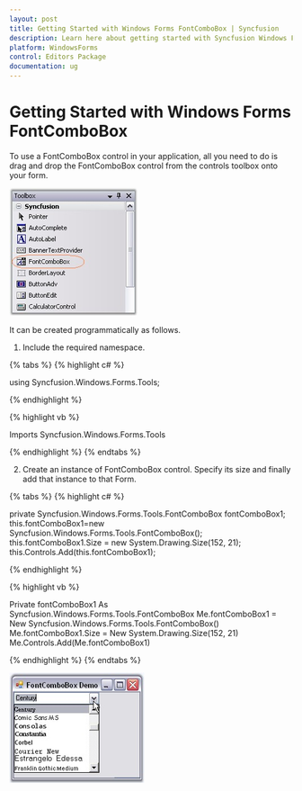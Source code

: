 ```yaml
---
layout: post
title: Getting Started with Windows Forms FontComboBox | Syncfusion
description: Learn here about getting started with Syncfusion Windows Forms FontComboBox control and more details.
platform: WindowsForms
control: Editors Package
documentation: ug
---
```


# Getting Started with Windows Forms FontComboBox

To use a FontComboBox control in your application, all you need to do is drag and drop the FontComboBox control from the controls toolbox onto your form. 

![Drag and Drop the FontComboBox control](Overview_images/Overview_img583.jpeg)

It can be created programmatically as follows.

1. Include the required namespace. 

{% tabs %}
{% highlight c# %}

using Syncfusion.Windows.Forms.Tools;

{% endhighlight %}

{% highlight vb %}

Imports Syncfusion.Windows.Forms.Tools

{% endhighlight %}
{% endtabs %}

2. Create an instance of FontComboBox control. Specify its size and finally add that instance to that Form.

{% tabs %}
{% highlight c# %}

private Syncfusion.Windows.Forms.Tools.FontComboBox fontComboBox1;
this.fontComboBox1=new Syncfusion.Windows.Forms.Tools.FontComboBox();
this.fontComboBox1.Size = new System.Drawing.Size(152, 21);
this.Controls.Add(this.fontComboBox1);

{% endhighlight %}

{% highlight vb %}

Private fontComboBox1 As Syncfusion.Windows.Forms.Tools.FontComboBox
Me.fontComboBox1 = New Syncfusion.Windows.Forms.Tools.FontComboBox()
Me.fontComboBox1.Size = New System.Drawing.Size(152, 21)
Me.Controls.Add(Me.fontComboBox1)

{% endhighlight %}
{% endtabs %}

![Creating an instance of FontComboBox control](Overview_images/Overview_img584.jpeg) 